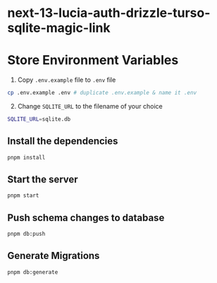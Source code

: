 # next-13-lucia-auth-drizzle-turso-sqlite-magic-link

# Store Environment Variables

1. Copy `.env.example` file to `.env` file

```bash
cp .env.example .env # duplicate .env.example & name it .env
```

2. Change `SQLITE_URL` to the filename of your choice

```bash
SQLITE_URL=sqlite.db
```

## Install the dependencies

```bash
pnpm install
```

## Start the server

```bash
pnpm start
```

## Push schema changes to database

```bash
pnpm db:push
```

## Generate Migrations

```bash
pnpm db:generate
```
